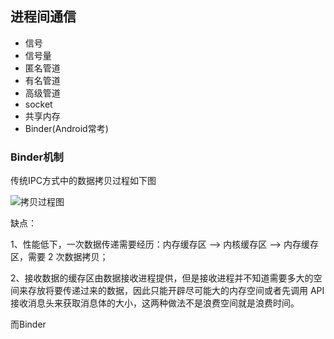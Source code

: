 ## 进程间通信
- 信号
- 信号量
- 匿名管道
- 有名管道
- 高级管道
- socket
- 共享内存
- Binder(Android常考)

### Binder机制
传统IPC方式中的数据拷贝过程如下图

![拷贝过程图](http://p1.pstatp.com/large/pgc-image/5b391412f26f4a4aa5d68a1db0dd0a04)

缺点：

1、性能低下，一次数据传递需要经历：内存缓存区 --> 内核缓存区 --> 内存缓存区，需要 2 次数据拷贝；

2、接收数据的缓存区由数据接收进程提供，但是接收进程并不知道需要多大的空间来存放将要传递过来的数据，因此只能开辟尽可能大的内存空间或者先调用 API 接收消息头来获取消息体的大小，这两种做法不是浪费空间就是浪费时间。

而Binder
